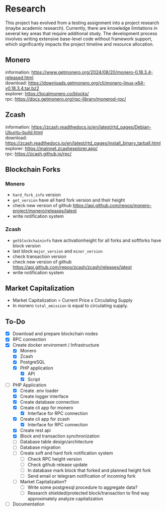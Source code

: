 # Research
This project has evolved from a testing assignment into a project research (maybe academic research). Currently, there are knowledge limitations in several key areas that require additional study. The development process involves writing extensive base-level code without framework support, which significantly impacts the project timeline and resource allocation.

## Monero
information: https://www.getmonero.org/2024/08/20/monero-0.18.3.4-released.html  
download: https://downloads.getmonero.org/cli/monero-linux-x64-v0.18.3.4.tar.bz2  
explorer: https://localmonero.co/blocks/  
rpc: https://docs.getmonero.org/rpc-library/monerod-rpc/

## Zcash
information: https://zcash.readthedocs.io/en/latest/rtd_pages/Debian-Ubuntu-build.html  
download: https://zcash.readthedocs.io/en/latest/rtd_pages/install_binary_tarball.html  
explorer: https://mainnet.zcashexplorer.app/  
rpc: https://zcash.github.io/rpc/

## Blockchain Forks
### Monero
- `hard_fork_info` version
- `get_version` have all hard fork version and their height
- check new version of github https://api.github.com/repos/monero-project/monero/releases/latest
- write notification system

### Zcash
- `getblockchaininfo` have activationheight for all forks and softforks have block version
- last block `major_version` and `minor_version `
- check transaction version
- check new version of github https://api.github.com/repos/zcash/zcash/releases/latest
- write notification system

## Market Capitalization
- Market Capitalization = Current Price x Circulating Supply
- In monero `total_emission` is equal to circulating supply.

## To-Do
- [x] Download and prepare blockchain nodes  
- [x] RPC connection
- [x] Create docker enviroment / Infrastructure
    - [x] Monero
    - [x] Zcash
    - [x] PostgreSQL
    - [x] PHP application
        - [x] API
        - [x] Script
- [ ] PHP Application
    - [x] Create .env loader
    - [x] Create logger interface
    - [x] Create database connection
    - [x] Create cli app for monero
        - [x] Interface for RPC connection
    - [x] Create cli app for zcash
        - [x] Interface for RPC connection
    - [x] Create rest api
    - [x] Block and transaction synchronization
    - [ ] Database table design/architecture
    - [ ] Database migration
    - [ ] Create soft and hard fork notification system
        - [ ] Check RPC height version
        - [ ] Check github release update
        - [ ] In database mark block that forked and planned height fork
        - [ ] Send email or telegram notification of incoming fork
    - [ ] Market Capitalization?
        - [ ] Write some postgresql procedure to aggregate data?
        - [ ] Research shielded/protected block/transaction to find way approximately analyze capitalization
- [ ] Documentation